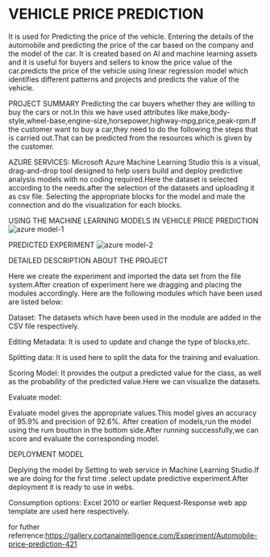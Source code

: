 # VEHICLE PRICE PREDICTION
It is used for Predicting the price of the vehicle. Entering the details of the automobile and predicting the price of the car based on the company and the model of the car. It is created based on AI and machine learning assets and it is useful for buyers and sellers to know the price value of the car.predicts the price of the vehicle using linear regression model which identifies different patterns and projects and predicts the value of the vehicle.


PROJECT SUMMARY
Predicting the car buyers whether they are willing to buy the cars or not.In this we have used attributes like make,body-style,wheel-base,engine-size,horsepower,highway-mpg,price,peak-rpm.If the customer want to buy a car,they need to do the following the steps that is carried out.That can be predicted from the resources which is given by the customer.


AZURE SERVICES:
Microsoft Azure Machine Learning Studio this is a visual, drag-and-drop tool designed to help users build and deploy predictive analysis models with no coding required.Here the dataset is selected according to the needs.after the selection of the datasets and uploading it as csv file. Selecting the appropriate blocks for the model and male the connection and do the visualization for each blocks.

USING THE MACHINE LEARNING MODELS IN 
VEHICLE PRICE PREDICTION
![azure model-1](https://user-images.githubusercontent.com/75720470/152514976-e5736474-40c7-46fc-923c-aea2353af7c4.PNG)






PREDICTED EXPERIMENT
![azure model-2](https://user-images.githubusercontent.com/75720470/152515016-f5fea90f-3cf7-4b63-ab8f-f395a7833b41.PNG)



DETAILED DESCRIPTION ABOUT THE PROJECT

Here we create the experiment and imported the data set from the file system.After creation of experiment here we dragging and placing the modules accordingly.
Here are the following modules which have been used are listed below:

Dataset:
The datasets which have been used in the module are added  in the CSV file respectively.

Editing Metadata:
It is used to update and change the type of blocks,etc.

Splitting data:
It is used here to split the data for the training and evaluation.

Scoring Model:
It provides the output a predicted value for the class, as well as the probability of the predicted value.Here we can visualize the datasets.

Evaluate model:

Evaluate model gives the appropriate values.This model gives an accuracy of 95.9% and precision of 92.6%.
After creation of models,run the model using the rum boutton in the bottom side.After running successfully,we can score and evaluate the corresponding model.

DEPLOYMENT MODEL

Deplying the model by Setting to web service in Machine Learning Studio.If we are doing for the first time .select update predictive experiment.After deployment it is ready to use in webs.

Consumption options:
Excel 2010 or earlier Request-Response web app template are used here respectively.

for futher referrence:https://gallery.cortanaintelligence.com/Experiment/Automobile-price-prediction-421
